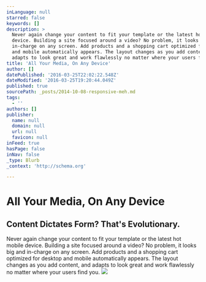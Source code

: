 ```yaml
---
inLanguage: null
starred: false
keywords: []
description: >
  Never again change your content to fit your template or the latest hot mobile
  device. Building a site focused around a video? No problem, it looks big and
  in-charge on any screen. Add products and a shopping cart optimized for desktop
  and mobile automatically appears. The layout changes as you add content, and
  adapts to look great and work flawlessly no matter where your users find you.
title: 'All Your Media, On Any Device'
author: []
datePublished: '2016-03-25T22:02:22.548Z'
dateModified: '2016-03-25T19:20:44.049Z'
published: true
sourcePath: _posts/2014-10-08-responsive-meh.md
tags:
  - ''
authors: []
publisher:
  name: null
  domain: null
  url: null
  favicon: null
inFeed: true
hasPage: false
inNav: false
_type: Blurb
_context: 'http://schema.org'

---
```

# All Your Media, On Any Device

## Content Dictates Form? That's Evolutionary.

Never again change your content to fit your template or the latest hot mobile device. Building a site focused around a video? No problem, it looks big and in-charge on any screen. Add products and a shopping cart optimized for desktop and mobile automatically appears. The layout changes as you add content, and adapts to look great and work flawlessly no matter where your users find you.
![](https://s3-us-west-2.amazonaws.com/cdn.thegrid.io/posts/Page-Setp.gif)